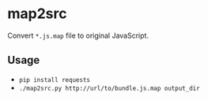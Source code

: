 # map2src
Convert `*.js.map` file to original JavaScript.

## Usage
- `pip install requests`
- `./map2src.py http://url/to/bundle.js.map output_dir`


